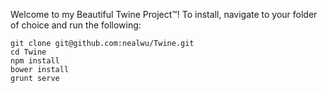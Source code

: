 Welcome to my Beautiful Twine Project™! To install, navigate to your folder of choice and run the following:

```
git clone git@github.com:nealwu/Twine.git
cd Twine
npm install
bower install
grunt serve
```
